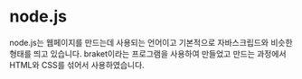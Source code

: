 # node.js
node.js는 웹페이지를 만드는데 사용되는 언어이고 기본적으로 자바스크립드와 비슷한 형태를 띄고 있습니다. braket이라는 프로그램을 사용하여 만들었고
만드는 과정에서 HTML와 CSS를 섞어서 사용하였습니다. 

